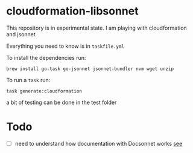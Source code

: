 # cloudformation-libsonnet

This repository is in experimental state. I am playing with cloudformation and jsonnet

Everything you need to know is in `taskfile.yml`

To install the dependencies run:
```shell
brew install go-task go-jsonnet jsonnet-bundler nvm wget unzip
```

To run a `task` run:
```shell
task generate:cloudformation
```

a bit of testing can be done in the test folder

# Todo
- [ ] need to understand how documentation with Docsonnet works [see](https://jsonnet-libs.github.io/jsonnet-training-course/lesson5.html)
